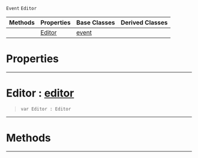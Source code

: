  `Event` `Editor`



|Methods|Properties|Base Classes|Derived Classes|
|---|---|---|---|
| |[ Editor](https://github.com/ZilchEngine/ZilchDocs/blob/master/code_reference/class_reference/editorevent.markdown#editor-zilch-engine-docum)|[event](https://github.com/ZilchEngine/ZilchDocs/blob/master/code_reference/class_reference/event.markdown)| |


 #  Properties


---  
 #  Editor : [editor](https://github.com/ZilchEngine/ZilchDocs/blob/master/code_reference/class_reference/editor.markdown)

> 
> ``` lang=cpp, name=Nada
> var Editor : Editor


---  
 #  Methods


---  
 

 